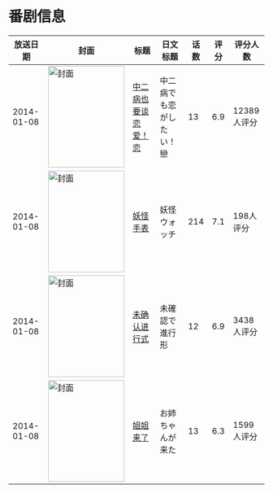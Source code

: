 # 番剧信息

|放送日期|封面|标题|日文标题|话数|评分|评分人数|
|---|---|---|---|---|---|---|
|2014-01-08|<img src="//lain.bgm.tv/pic/cover/c/c8/e4/72942_VniXv.jpg" alt="封面" style="width:150px;height:200px;object-fit:cover;">|[中二病也要谈恋爱！恋](https://bangumi.tv/subject/72942)|中二病でも恋がしたい！戀|13|6.9|12389人评分|
|2014-01-08|<img src="//lain.bgm.tv/pic/cover/c/da/bf/83124_t8vg0.jpg" alt="封面" style="width:150px;height:200px;object-fit:cover;">|[妖怪手表](https://bangumi.tv/subject/83124)|妖怪ウォッチ|214|7.1|198人评分|
|2014-01-08|<img src="//lain.bgm.tv/pic/cover/c/4a/80/83869_vIW6y.jpg" alt="封面" style="width:150px;height:200px;object-fit:cover;">|[未确认进行式](https://bangumi.tv/subject/83869)|未確認で進行形|12|6.9|3438人评分|
|2014-01-08|<img src="//lain.bgm.tv/pic/cover/c/c6/22/85557_jmSe9.jpg" alt="封面" style="width:150px;height:200px;object-fit:cover;">|[姐姐来了](https://bangumi.tv/subject/85557)|お姉ちゃんが来た|13|6.3|1599人评分|

